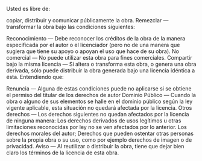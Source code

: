 Usted es libre de:

copiar, distribuir y comunicar públicamente la obra.
Remezclar — transformar la obra bajo las condiciones siguientes:

Reconocimiento — Debe reconocer los créditos de la obra de la manera especificada por el autor o el licenciador (pero no de una manera que sugiera que tiene su apoyo o apoyan el uso que hace de su obra).
No comercial — No puede utilizar esta obra para fines comerciales.
Compartir bajo la misma licencia — Si altera o transforma esta obra, o genera una obra derivada, sólo puede distribuir la obra generada bajo una licencia idéntica a ésta.
Entendiendo que:

Renuncia — Alguna de estas condiciones puede no aplicarse si se obtiene el permiso del titular de los derechos de autor
Dominio Público — Cuando la obra o alguno de sus elementos se halle en el dominio público según la ley vigente aplicable, esta situación no quedará afectada por la licencia.
Otros derechos — Los derechos siguientes no quedan afectados por la licencia de ninguna manera:
Los derechos derivados de usos legítimos u otras limitaciones reconocidas por ley no se ven afectados por lo anterior.
Los derechos morales del autor;
Derechos que pueden ostentar otras personas sobre la propia obra o su uso, como por ejemplo derechos de imagen o de privacidad.
Aviso — Al reutilizar o distribuir la obra, tiene que dejar bien claro los términos de la licencia de esta obra.
